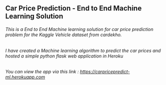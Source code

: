 ## Car Price Prediction - End to End Machine Learning Solution

###### This is a End to End Machine learning solution for car price prediction problem for the Kaggle Vehicle dataset from cardekho.

###### I have created a Machine learning algorithm to predict the car prices and hosted a simple python flask web application in Heroku

###### You can view the app via this link  : https://carpricepredict-ml.herokuapp.com
